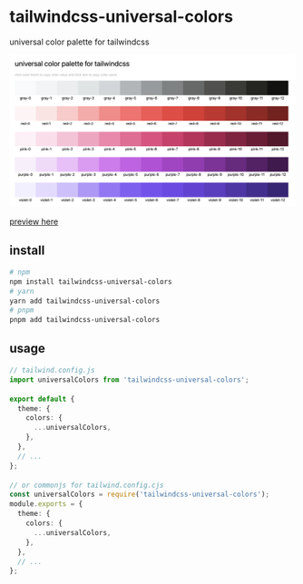 # tailwindcss-universal-colors

universal color palette for tailwindcss

![image](./assets/cover.png)

[preview here](https://cirolee.github.io/tailwindcss-universial-colors/)

## install

```bash
# npm
npm install tailwindcss-universal-colors
# yarn
yarn add tailwindcss-universal-colors
# pnpm
pnpm add tailwindcss-universal-colors

```

## usage

```ts
// tailwind.config.js
import universalColors from 'tailwindcss-universal-colors';

export default {
  theme: {
    colors: {
      ...universalColors,
    },
  },
  // ...
};

// or commonjs for tailwind.config.cjs
const universalColors = require('tailwindcss-universal-colors');
module.exports = {
  theme: {
    colors: {
      ...universalColors,
    },
  },
  // ...
};
```
